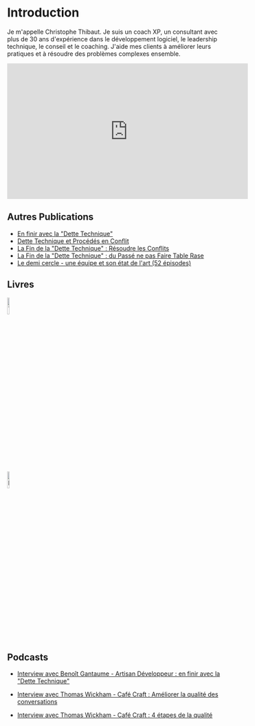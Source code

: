 # Introduction

Je m'appelle Christophe Thibaut. Je suis un coach XP, un consultant avec plus de 30 ans d'expérience dans le développement logiciel, le leadership technique, le conseil et le coaching. J'aide mes clients à améliorer leurs pratiques et à résoudre des problèmes complexes ensemble.

<iframe width="560" height="315" src="https://www.youtube.com/embed/G8gpY9AfuUU?si=ZCFoIFeM1F2O-NM1" title="YouTube video player" frameborder="0" allow="accelerometer; autoplay; clipboard-write; encrypted-media; gyroscope; picture-in-picture; web-share" allowfullscreen></iframe>

## Autres Publications

- [En finir avec la "Dette Technique"](https://blog.octo.com/en-finir-avec-la-dette-technique)
- [Dette Technique et Procédés en Conflit](https://blog.octo.com/dette-technique-et-procedes-en-conflit)
- [La Fin de la "Dette Technique" : Résoudre les Conflits](https://blog.octo.com/la-fin-de-la-dette-technique-resoudre-les-conflits)
- [La Fin de la "Dette Technique" : du Passé ne pas Faire Table Rase](https://blog.octo.com/la-fin-de-la-dette-technique-du-passe-ne-pas-faire-table-rase)
- [Le demi cercle - une équipe et son état de l'art (52 épisodes)](https://blog.octo.com/le-demi-cercle-episode-1/)

## Livres
<p><a href="https://leanpub.com/texasholdem-tlh"><img src="/images/TexasHoldEm.png" alt="TexasHoldEm" width=10%/></a></p>
<p><a href="https://leanpub.com/forthin100steps"><img src="/images/ForthIn100Steps.png" alt="ForthIn100Steps" width=10%/></a></p>

## Podcasts
- [Interview avec Benoît Gantaume - Artisan Développeur : en finir avec la "Dette Technique"](https://soundcloud.com/benoitgantaume/en-finir-avec-la-dette-technique-avec-christophe-thibaut)

- [Interview avec Thomas Wickham - Café Craft : Améliorer la qualité des conversations](https://open.spotify.com/episode/3hTiRUbvR4WUPgyoQtjegb?si=bS5h_AKFTcSuBac0NNVt1g)
- [Interview avec Thomas Wickham - Café Craft : 4 étapes de la qualité](https://open.spotify.com/episode/4IYFq6QAoQ91hBrrEJaiyE?si=QaegyTZRSbCqT6nsLoZYwg)

